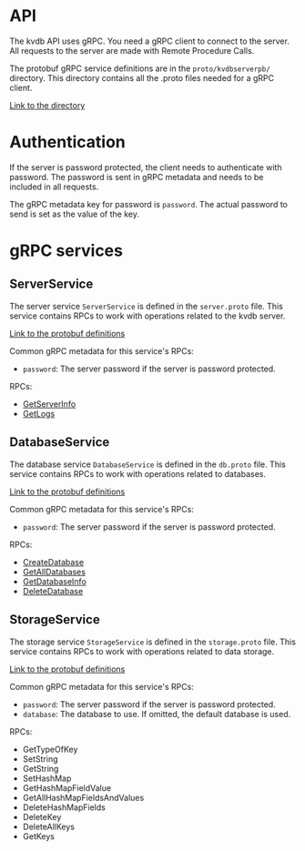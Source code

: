 # API

The kvdb API uses gRPC. You need a gRPC client to connect to the server. All requests to the server are made with Remote Procedure Calls.

The protobuf gRPC service definitions are in the `proto/kvdbserverpb/` directory. This directory contains all the .proto files needed for a gRPC client.

[Link to the directory](../proto/kvdbserverpb/)

# Authentication

If the server is password protected, the client needs to authenticate with password. The password is sent in gRPC metadata and needs to be included in all requests.

The gRPC metadata key for password is `password`. The actual password to send is set as the value of the key.

# gRPC services

## ServerService

The server service `ServerService` is defined in the `server.proto` file. This service contains RPCs to work with operations related to the kvdb server.

[Link to the protobuf definitions](../proto/kvdbserverpb/server.proto)

Common gRPC metadata for this service's RPCs:
- `password`: The server password if the server is password protected.

RPCs:
- [GetServerInfo](./rpc/server/getserverinfo.md)
- [GetLogs](./rpc/server/getlogs.md)

## DatabaseService

The database service `DatabaseService` is defined in the `db.proto` file. This service contains RPCs to work with operations related to databases.

[Link to the protobuf definitions](../proto/kvdbserverpb/db.proto)

Common gRPC metadata for this service's RPCs:
- `password`: The server password if the server is password protected.

RPCs:
- [CreateDatabase](./rpc/database/createdatabase.md)
- [GetAllDatabases](./rpc/database/getalldatabases.md)
- [GetDatabaseInfo](./rpc/database/getdatabaseinfo.md)
- [DeleteDatabase](./rpc/database/deletedatabase.md)

## StorageService

The storage service `StorageService` is defined in the `storage.proto` file. This service contains RPCs to work with operations related to data storage.

[Link to the protobuf definitions](../proto/kvdbserverpb/storage.proto)

Common gRPC metadata for this service's RPCs:
- `password`: The server password if the server is password protected.
- `database`: The database to use. If omitted, the default database is used.

RPCs:
- GetTypeOfKey
- SetString
- GetString
- SetHashMap
- GetHashMapFieldValue
- GetAllHashMapFieldsAndValues
- DeleteHashMapFields
- DeleteKey
- DeleteAllKeys
- GetKeys
